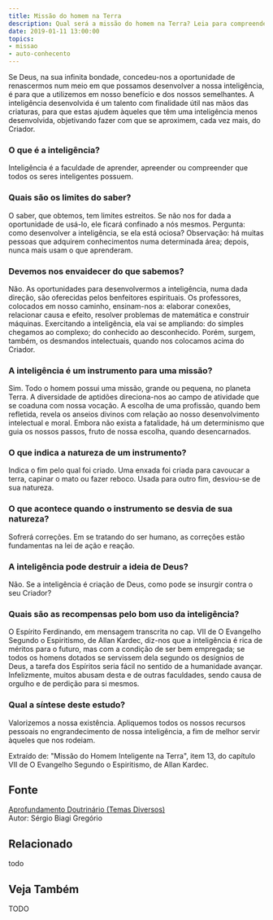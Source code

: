 ```yaml
---
title: Missão do homem na Terra
description: Qual será a missão do homem na Terra? Leia para compreender.
date: 2019-01-11 13:00:00
topics: 
- missao
- auto-conhecento
---
```


Se Deus, na sua infinita bondade, concedeu-nos a oportunidade de
renascermos num meio em que possamos desenvolver a nossa inteligência, é
para que a utilizemos em nosso benefício e dos nossos semelhantes. A
inteligência desenvolvida é um talento com finalidade útil nas mãos das
criaturas, para que estas ajudem àqueles que têm uma inteligência menos
desenvolvida, objetivando fazer com que se aproximem, cada vez mais, do
Criador.

### O que é a inteligência?
Inteligência é a faculdade de aprender, apreender ou compreender que todos os
seres inteligentes possuem.

### Quais são os limites do saber?
O saber, que obtemos, tem limites estreitos. Se não nos for dada a
oportunidade de usá-lo, ele ficará confinado a nós mesmos. Pergunta:
como desenvolver a inteligência, se ela está ociosa? Observação: há
muitas pessoas que adquirem conhecimentos numa determinada área; depois,
nunca mais usam o que aprenderam.

### Devemos nos envaidecer do que sabemos?
Não. As oportunidades para desenvolvermos a inteligência, numa dada
direção, são oferecidas pelos benfeitores espirituais. Os professores,
colocados em nosso caminho, ensinam-nos a: elaborar conexões, relacionar
causa e efeito, resolver problemas de matemática e construir máquinas.
Exercitando a inteligência, ela vai se ampliando: do simples chegamos ao
complexo; do conhecido ao desconhecido. Porém, surgem, também, os
desmandos intelectuais, quando nos colocamos acima do Criador.

### A inteligência é um instrumento para uma missão?
Sim. Todo o homem possui uma missão, grande ou pequena, no planeta
Terra. A diversidade de aptidões direciona-nos ao campo de atividade que
se coaduna com nossa vocação. A escolha de uma profissão, quando bem
refletida, revela os anseios divinos com relação ao nosso
desenvolvimento intelectual e moral. Embora não exista a fatalidade, há
um determinismo que guia os nossos passos, fruto de nossa escolha,
quando desencarnados.

### O que indica a natureza de um instrumento?
Indica o fim pelo qual foi criado. Uma enxada foi criada para cavoucar a
terra, capinar o mato ou fazer reboco. Usada para outro fim, desviou-se
de sua natureza.

### O que acontece quando o instrumento se desvia de sua natureza?
Sofrerá correções. Em se tratando do ser humano, as correções estão
fundamentas na lei de ação e reação.

### A inteligência pode destruir a ideia de Deus?
Não. Se a inteligência é criação de Deus, como pode se insurgir contra o
seu Criador?
### Quais são as recompensas pelo bom uso da inteligência?
O Espírito Ferdinando, em mensagem transcrita no cap. VII de O
Evangelho Segundo o Espiritismo, de Allan Kardec, diz-nos que a
inteligência é rica de méritos para o futuro, mas com a condição de ser
bem empregada; se todos os homens dotados se servissem dela segundo os
desígnios de Deus, a tarefa dos Espíritos seria fácil no sentido de a
humanidade avançar. Infelizmente, muitos abusam desta e de outras
faculdades, sendo causa de orgulho e de perdição para si mesmos.

### Qual a síntese deste estudo?
Valorizemos a nossa existência. Apliquemos todos os nossos recursos
pessoais no engrandecimento de nossa inteligência, a fim de melhor
servir àqueles que nos rodeiam.


Extraído de: "Missão do Homem Inteligente na Terra", item 13, do
capítulo VII de O Evangelho Segundo o Espiritismo, de Allan Kardec.

## Fonte
[Aprofundamento Doutrinário (Temas Diversos)](https://sites.google.com/view/aprofundamentodoutrinario/missão-do-homem-inteligente-na-terra)  
Autor: Sérgio Biagi Gregório



## Relacionado
todo

## Veja Também
TODO


